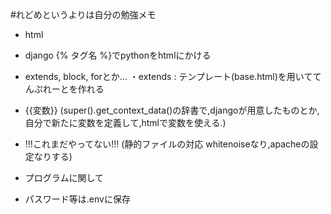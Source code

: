 #れどめというよりは自分の勉強メモ
- html
- django {% タグ名 %}でpythonをhtmlにかける 
- extends, block, forとか...
・extends : テンプレート(base.html)を用いててんぷれーとを作れる
- {{変数}} (super().get_context_data()の辞書で,djangoが用意したものとか,
自分で新たに変数を定義して,htmlで変数を使える.)
- !!!これまだやってない!!! (静的ファイルの対応 whitenoiseなり,apacheの設定なりする)

- プログラムに関して
- パスワード等は.envに保存
